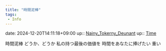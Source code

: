 ```yaml
---
title: "時間泥棒"
tags:
 - Info
---
```


date: 2024-12-20T14:11:18+09:00
up:: [Nainy_Tokerny_Deunant](../Bar/Novel/Nacaria/Nainy_Tokerny_Deunant.md)
up:: [Time](../Bar/Novel/Topics/Time.md)

時間泥棒
どうか、どうか
私の持つ最後の価値を
時間をあなたに捧げたい
重い